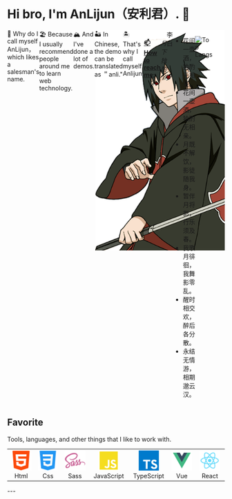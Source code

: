 # Hi bro, I'm AnLijun（安利君）. 👋

<img src='./src/assets/sasuke.png' align="right" width="300"/>

<div class='intro' style="display: flex;">
<br></br>
  <div>🧭 Why do I call myself AnLijun，which likes a salesman's name.</div> 
  <div>🏖 Because I usually recommend people around me to learn web technology.</div> 
  <div>🏔 And I've done a lot of demos.  </div> 
  <div>🏜 In Chinese, the demo can be translated as ＂anli."</div>
  <div>🏝 That's why I call myself Anlijun.</div>
<h4>
  <a class="heading-link" href="#-how-to-reach-me">📫 How to reach me:</a>
</h4>
<p>
  <td align="center" width="70">
    <a href="https://space.bilibili.com/515747819?spm_id_from=333.1007.0.0">
      <img src="./src/assets/bilibili.svg" width="38" height="38" alt="Html" />
    </a>
  </td>
  <td align="center" width="70">
    <a href="https://juejin.cn/user/2502960686040286">
      <img src="./src/assets/juejin.png" width="38" height="38" alt="Html" />
    </a>
  </td>
</p>

<h6>月下独酌</h6>
<div>李白</div>
<ul>
  <li> 花间一壶酒，独酌无相亲。</li>
  <li> 花间一壶酒，独酌无相亲。</li>
  <li> 月既不解饮，影徒随我身。</li>
  <li> 暂伴月将影，行乐须及春。</li>
  <li> 我歌月徘徊，我舞影零乱。</li>
  <li> 醒时相交欢，醉后各分散。</li>
  <li> 永结无情游，相期邈云汉。</li>
</ul>
<br></br>
<br></br>

![Top Langs](https://github-readme-stats.vercel.app/api/top-langs/?username=An-Lijun&layout=compact)
<!-- &theme=tokyonight -->

</div>
<h2 align="left" id="macropower-tech">Favorite</h2>
 Tools, languages, and other things that I like to work with.
 <table>
  <tr>
    <td align="center" width="96">
      <a href="#macropower-tech">
        <img src="./src/assets/html.svg" width="48" height="48" alt="Html" />
      </a>
      <br>Html
    </td>
    <td align="center" width="96">
      <a href="#macropower-tech">
        <img src="./src/assets/css.svg" width="48" height="48" alt="Css" />
      </a>
      <br>Css
    </td>
    <td align="center"  width="96">
      <a href="#macropower-tech">
        <img src="./src/assets/sass-original.svg" width="48" height="48" alt="Sass" />
      </a>
      <br>Sass
    </td>
    <td align="center" width="96">
      <a href="#macropower-tech">
        <img src="./src/assets/JavaScript.svg" width="48" height="48" alt="JavaScript" />
      </a>
      <br>JavaScript
    </td>
    <td align="center" width="96">
      <a href="#macropower-tech">
        <img src="./src/assets/typescript-original.svg" width="48" height="48" alt="TypeScript" />
      </a>
      <br>TypeScript
    </td>
    <td align="center" width="96">
      <a href="#macropower-tech">
        <img src="./src/assets/Vue.svg" width="48" height="48" alt="Vue" />
      </a>
      <br>Vue
    </td>
    <td align="center" width="96">
      <a href="#macropower-tech">
        <img src="./src/assets/React.svg" width="48" height="48" alt="React" />
      </a>
      <br>React
    </td>
  </tr>
</table>
---


